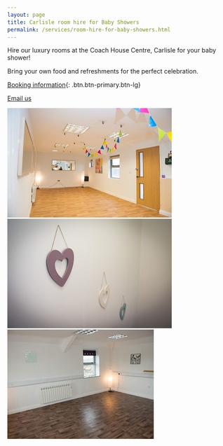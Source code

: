```yaml
---
layout: page
title: Carlisle room hire for Baby Showers
permalink: /services/room-hire-for-baby-showers.html
---
```



Hire our luxury rooms at the Coach House Centre, Carlisle for your baby shower!

Bring your own food and refreshments for the perfect celebration.

[Booking information](/services/carlisle-room-hire.html){: .btn.btn-primary.btn-lg}

[Email us](javascript:void(location.href='mailto:'+String.fromCharCode(114,111,111,109,104,105,114,101,64,104,97,112,112,121,109,117,109,115,46,111,114,103,46,117,107)))

<div class="row"><div class="col-md-3"><div class="row"><img class="img-rounded" alt="The potting shed" src="/img/babyshower-pottingshed.jpg" /></div></div><div class="col-md-3 col-md-offset-1"><div class="row"><img class="img-rounded" alt="Stair case" src="/img/babyshower-stairs.jpg" /></div></div><div class="col-md-3 col-md-offset-1"><div class="row"><img class="img-rounded" alt="The hayloft" src="/img/babyshower-hayloft.jpg" /></div></div></div>